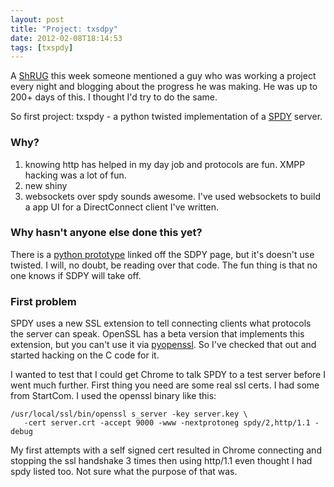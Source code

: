 ```yaml
---
layout: post
title: "Project: txsdpy"
date: 2012-02-08T18:14:53
tags: [txspdy]
---
```


A [ShRUG](http://ruby.meetup.com/128/) this week someone mentioned a guy who was working a project every night and blogging about the progress he was making.  He was up to 200+ days of this.  I thought I'd try to do the same.

So first project: txspdy - a python twisted implementation of a [SPDY](http://www.chromium.org/spdy) server.

### Why?

 1. knowing http has helped in my day job and protocols are fun.  XMPP hacking was a lot of fun.
 2. new shiny
 3. websockets over spdy sounds awesome.  I've used websockets to build a app UI for a DirectConnect client I've written.

### Why hasn't anyone else done this yet?

There is a [python prototype](http://github.com/mnot/nbhttp/tree/spdy) linked off the SDPY page, but it's doesn't use twisted.  I will, no doubt, be reading over that code.  The fun thing is that no one knows if SDPY will take off.

### First problem

SPDY uses a new SSL extension to tell connecting clients what protocols the server can speak.  OpenSSL has a beta version that implements this extension, but you can't use it via [pyopenssl](http://pypi.python.org/pypi/pyOpenSSL/).  So I've checked that out and started hacking on the C code for it.

I wanted to test that I could get Chrome to talk SPDY to a test server before I went much further.  First thing you need are some real ssl certs.  I had some from StartCom.  I used the openssl binary like this:

    /usr/local/ssl/bin/openssl s_server -key server.key \
       -cert server.crt -accept 9000 -www -nextprotoneg spdy/2,http/1.1 -debug

My first attempts with a self signed cert resulted in Chrome connecting and stopping the ssl handshake 3 times then using http/1.1 even thought I had spdy listed too.  Not sure what the purpose of that was.

